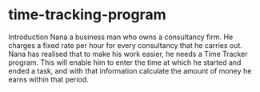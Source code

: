 # time-tracking-program
Introduction 
Nana a business man who owns a consultancy firm. He charges a fixed rate per hour for every consultancy that he carries out. Nana has realised that to make his work easier, he needs a Time Tracker program. This will enable him to enter the time at which he started and ended a task, and with that information calculate the amount of money he earns within that period. 
